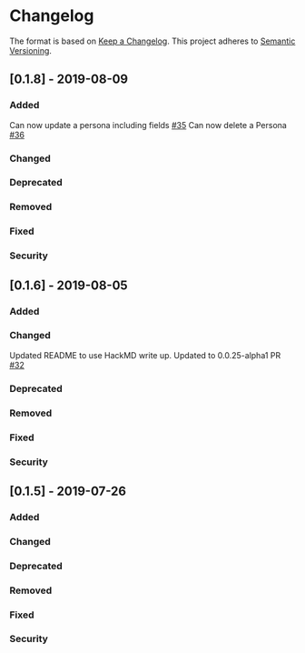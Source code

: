 # Changelog
The format is based on [Keep a Changelog](https://keepachangelog.com/en/1.0.0/).
This project adheres to [Semantic Versioning](https://semver.org/spec/v2.0.0.html).

## [0.1.8] - 2019-08-09

### Added
Can now update a persona including fields [#35](!https://github.com/holochain/personas-profiles/pull/35)
Can now delete a Persona [#36](!https://github.com/holochain/personas-profiles/pull/36)
### Changed

### Deprecated

### Removed

### Fixed

### Security

## [0.1.6] - 2019-08-05

### Added

### Changed
Updated README to use HackMD write up.
Updated to 0.0.25-alpha1 PR [#32](!https://github.com/holochain/personas-profiles/pull/32)
### Deprecated

### Removed

### Fixed

### Security

## [0.1.5] - 2019-07-26

### Added

### Changed

### Deprecated

### Removed

### Fixed

### Security
